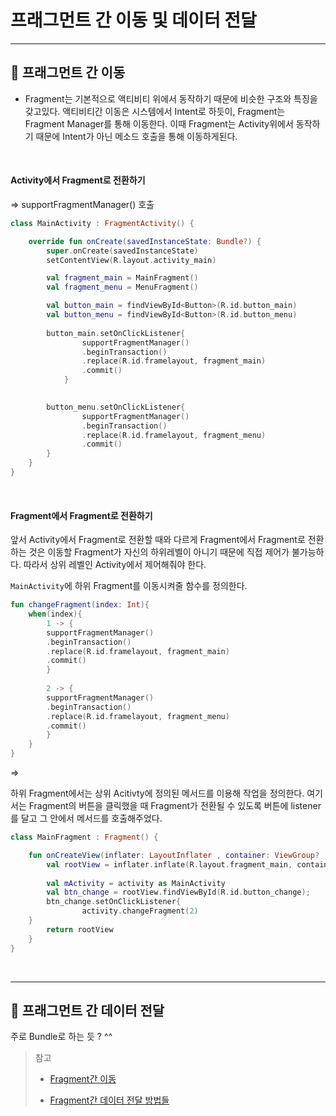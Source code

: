 # 프래그먼트 간 이동 및 데이터 전달

-------

## 📌 프래그먼트 간 이동

+ Fragment는 기본적으로 액티비티 위에서 동작하기 때문에 비슷한 구조와 특징을 갖고있다. 액티비티간 이동은 시스템에서 Intent로 하듯이, Fragment는 Fragment Manager를 통해 이동한다.
  이때 Fragment는 Activity위에서 동작하기 때문에 Intent가 아닌 메소드 호출을 통해 이동하게된다.

<br>

#### Activity에서 Fragment로 전환하기

=> supportFragmentManager() 호출

```kotlin
class MainActivity : FragmentActivity() {

    override fun onCreate(savedInstanceState: Bundle?) {
        super.onCreate(savedInstanceState)
        setContentView(R.layout.activity_main)

        val fragment_main = MainFragment()
        val fragment_menu = MenuFragment()

        val button_main = findViewById<Button>(R.id.button_main)
        val button_menu = findViewById<Button>(R.id.button_menu)
        
        button_main.setOnClickListener{
                supportFragmentManager()
                .beginTransaction()
                .replace(R.id.framelayout, fragment_main)
                .commit()
            }

        
        button_menu.setOnClickListener{
                supportFragmentManager()
                .beginTransaction()
                .replace(R.id.framelayout, fragment_menu)
                .commit()
        }
    }
}
```

<br>

#### Fragment에서 Fragment로 전환하기

앞서 Activity에서 Fragment로 전환할 때와 다르게 Fragment에서 Fragment로 전환하는 것은 이동할 Fragment가 자신의 하위레벨이 아니기 때문에 직접 제어가 불가능하다. 따라서 상위 레벨인 Activity에서 제어해줘야 한다.

`MainActivity`에 하위 Fragment를 이동시켜줄 함수를 정의한다. 

```kotlin
fun changeFragment(index: Int){
    when(index){
        1 -> {
        supportFragmentManager()
        .beginTransaction()
        .replace(R.id.framelayout, fragment_main)
        .commit()
        }
        
        2 -> {
        supportFragmentManager()
        .beginTransaction()
        .replace(R.id.framelayout, fragment_menu)
        .commit()
        }
    }
}
```

=>

하위 Fragment에서는 상위 Acitivty에 정의된 메서드를 이용해 작업을 정의한다. 여기서는 Fragment의 버튼을 클릭했을 때 Fragment가 전환될 수 있도록 버튼에 listener를 달고 그 안에서 메서드를 호출해주었다. 

```kotlin
class MainFragment : Fragment() {

    fun onCreateView(inflater: LayoutInflater , container: ViewGroup? , savedInstanceState Bundle?): View? {
        val rootView = inflater.inflate(R.layout.fragment_main, container, false)
		
        val mActivity = activity as MainActivity
        val btn_change = rootView.findViewById(R.id.button_change);
        btn_change.setOnClickListener{
                activity.changeFragment(2)
	}
        return rootView
    }
}
```

<br>

-----

## 📌 프래그먼트 간 데이터 전달

주로 Bundle로 하는 듯 ? ^^



















> 참고
>
> + [Fragment간 이동](https://velog.io/@appletorch/Activity-to-Fragment-Fragment-to-Fragment)
>
> + [Fragment간 데이터 전달 방법들](https://velog.io/@appletorch/Activity-to-Fragment-Fragment-to-Fragment)